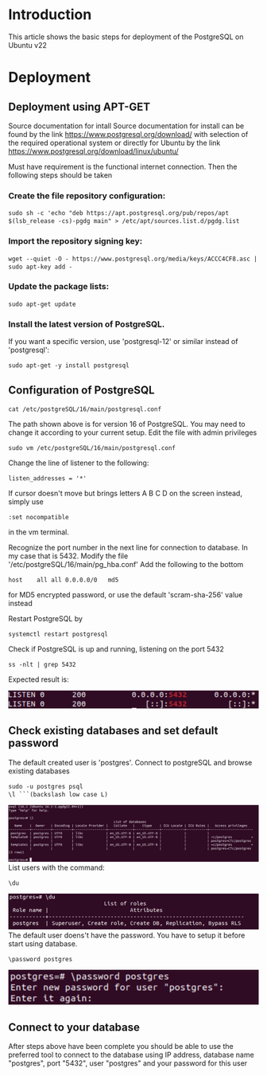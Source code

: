 # Introduction

This article shows the basic steps for deployment of the PostgreSQL on Ubuntu v22

# Deployment

## Deployment using APT-GET

Source documentation for intall
Source documentation for install can be found by the link
https://www.postgresql.org/download/ with selection of the required operational system or directly for Ubuntu by the link https://www.postgresql.org/download/linux/ubuntu/

Must have requirement is the functional internet connection.
Then the following steps should be taken

### Create the file repository configuration:

```
sudo sh -c 'echo "deb https://apt.postgresql.org/pub/repos/apt $(lsb_release -cs)-pgdg main" > /etc/apt/sources.list.d/pgdg.list
```

### Import the repository signing key:

```
wget --quiet -O - https://www.postgresql.org/media/keys/ACCC4CF8.asc | sudo apt-key add -
```

### Update the package lists:

```
sudo apt-get update
```

### Install the latest version of PostgreSQL.

If you want a specific version, use 'postgresql-12' or similar instead of 'postgresql':

```
sudo apt-get -y install postgresql
```

## Configuration of PostgreSQL

```
cat /etc/postgreSQL/16/main/postgresql.conf
```

The path shown above is for version 16 of PostgreSQL. You may need to change it according to your current setup.
Edit the file with admin privileges

```
sudo vm /etc/postgreSQL/16/main/postgresql.conf
```

Change the line of listener to the following:

```
listen_addresses = '*'
```

If cursor doesn't move but brings letters A B C D on the screen instead, simply use

```
:set nocompatible
```

in the vm terminal.

Recognize the port number in the next line for connection to database. In my case that is 5432.
Modify the file '/etc/postgreSQL/16/main/pg_hba.conf'
Add the following to the bottom

```
host    all all 0.0.0.0/0   md5
```

for MD5 encrypted password, or use the default 'scram-sha-256' value instead

Restart PostgreSQL by

```
systemctl restart postgresql
```

Check if PostgreSQL is up and running, listening on the port 5432

```
ss -nlt | grep 5432
```

Expected result is:

![Port](image_port.png)

## Check existing databases and set default password

The default created user is 'postgres'. Connect to postgreSQL and browse existing databases

````
sudo -u postgres psql
\l ```(backslash low case L)
````

![Validation of databases](database_list.png)
List users with the command:

```
\du
```

![Users](database_users.png)
The default user doens't have the password. You have to setup it before start using database.

```
\password postgres
```

![Password](database_password.png)

## Connect to your database

After steps above have been complete you should be able to use the preferred tool to connect to the database using IP address, database name "postgres", port "5432", user "postgres" and your password for this user

